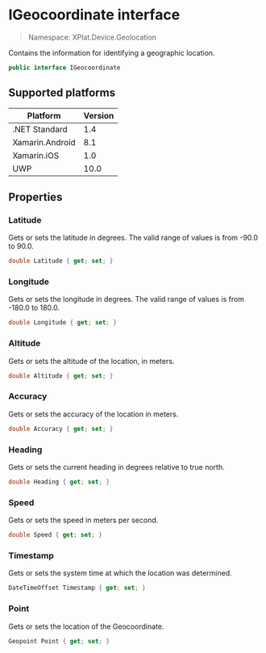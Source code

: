 # IGeocoordinate interface

> Namespace: XPlat.Device.Geolocation

Contains the information for identifying a geographic location.

```csharp
public interface IGeocoordinate
```

## Supported platforms

| Platform | Version |
| --- | --- |
| .NET Standard | 1.4 |
| Xamarin.Android | 8.1 |
| Xamarin.iOS  | 1.0 |
| UWP | 10.0 |

## Properties

### Latitude

Gets or sets the latitude in degrees. The valid range of values is from -90.0 to 90.0.

```csharp
double Latitude { get; set; }
```

### Longitude

Gets or sets the longitude in degrees. The valid range of values is from -180.0 to 180.0.

```csharp
double Longitude { get; set; }
```

### Altitude

Gets or sets the altitude of the location, in meters.

```csharp
double Altitude { get; set; }
```

### Accuracy

Gets or sets the accuracy of the location in meters.

```csharp
double Accuracy { get; set; }
```

### Heading

Gets or sets the current heading in degrees relative to true north.

```csharp
double Heading { get; set; }
```

### Speed

Gets or sets the speed in meters per second.

```csharp
double Speed { get; set; }
```

### Timestamp

Gets or sets the system time at which the location was determined.

```csharp
DateTimeOffset Timestamp { get; set; }
```

### Point

Gets or sets the location of the Geocoordinate.

```csharp
Geopoint Point { get; set; }
```